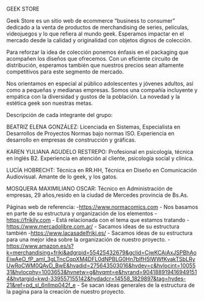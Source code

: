 GEEK STORE 

Geek Store es un sitio web de ecommerce “business to consumer” dedicado a la venta de productos de merchandising de series, películas, videojuegos y lo que refiera al mundo geek. Esperamos impactar en el mercado desde la calidad y originalidad con objetos dignos de colección.

Para reforzar la idea de colección ponemos énfasis en el packaging que acompañen los diseños que ofrecemos. Con un eficiente circuito de distribución, esperamos también que nuestros  precios sean  altamente competitivos para este segmento de mercado.

Nos orientamos en especial al público adolescentes y jóvenes adultos, así como a pequeñas  y medianas empresas. Somos una compañía incluyente y empática con la diversidad y gustos de la  población. La novedad y la estética geek son nuestras metas.

Descripción de cada integrante del grupo:

BEATRIZ ELENA GONZÁLEZ: Licenciada en Sistemas, Especialista en Desarrollos de Proyectos Normas bajo normas ISO. Experiencia en desarrollo en empresas de construcción y gráficas. 

KAREN YULIANA AGUDELO RESTREPO: Profesional en psicología, técnica en inglés B2. Experiencia en atención al cliente, psicología social y clínica.

LUCÍA HOBRECHT: Técnica en RR.HH, Técnica en Diseño en Comunicación Audiovisual. Amante de lo geek, y los gatos.

MOSQUERA MAXIMILIANO OSCAR: Técnico en Administración de empresas, 29 años,resido en la ciudad de Mercedes provincia de Bs.As.


Páginas web de referencia:
-https://www.normacomics.com - Nos basamos en parte de su estructura y organización de los elementos
-https://frikily.com - Está relacionada con el tema que estamos tratando
-https://www.mercadolibre.com.ar/ - Sacamos ideas de su estructura también
-https://www.lacasadelfriki.es/  - Sacamos ideas de  su estructura para una mejor idea sobre la organización de nuestro proyecto.
-https://www.amazon.es/s?k=merchandising+friki&adgrpid=55425432679&gclid=CjwKCAiAxJSPBhAoEiwAeO_fP_amI_3gLTncCqpXM4DFL0dNPBLG0Hn7bIfH5lWWfKvakTSbLRyUwRoCWM0QAvD_BwE&hvadid=275643503016&hvdev=c&hvlocint=1005531&hvlocphy=1003653&hvnetw=g&hvqmt=e&hvrand=9041889194169491514&hvtargid=kwd-339557155142&hydadcr=14558_1829897&tag=hydes-21&ref=pd_sl_6nllmp042f_e - Se sacan ideas generales de la estructura de la pagina para la creación de nuestro proyecto.